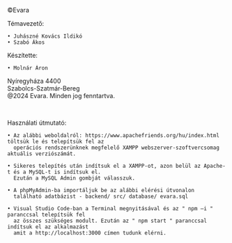 ©Evara

Témavezető:

    • Juhászné Kovács Ildikó
    • Szabó Ákos

Készítette:

    • Molnár Áron

Nyíregyháza 4400      
Szabolcs-Szatmár-Bereg        
@2024 Evara. Minden jog fenntartva.

<br />                         

Használati útmutató:

    • Az alábbi weboldalról: https://www.apachefriends.org/hu/index.html töltsük le és telepítsük fel az 
      operációs rendszerünknek megfelelő XAMPP webszerver-szoftvercsomag aktuális verziószámát.

    • Sikeres telepítés után indítsuk el a XAMPP-ot, azon belül az Apache-t és a MySQL-t is indítsuk el. 
      Ezután a MySQL Admin gombját válasszuk.

    • A phpMyAdmin-ba importáljuk be az alábbi elérési útvonalon 
      található adatbázist - backend/ src/ database/ evara.sql

    • Visual Studio Code-ban a Terminal megnyitásával és az " npm –i " paranccsal telepítsük fel 
      az összes szükséges modult. Ezután az " npm start " paranccsal indítsuk el az alkalmazást
      amit a http://localhost:3000 címen tudunk elérni.